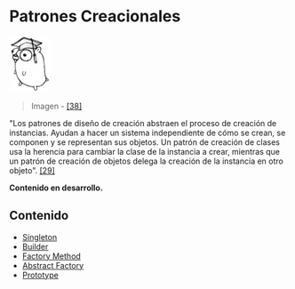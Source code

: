 # Patrones Creacionales

![](/assets/doc.png)

> Imagen - [\[38\]](/recursos.md)

"Los patrones de diseño de creación abstraen el proceso de creación de instancias. Ayudan a hacer un sistema independiente de cómo se crean, se componen y se representan sus objetos. Un patrón de creación de clases usa la herencia para cambiar la clase de la instancia a crear, mientras que un patrón de creación de objetos delega la creación de la instancia en otro objeto". [\[29\]](/recursos.md)

**Contenido en desarrollo.**

## Contenido

* [Singleton](singleton.md)
* [Builder](builder.md)
* [Factory Method](factorymethod.md)
* [Abstract Factory](abstractfactory.md)
* [Prototype](prototype.md)

